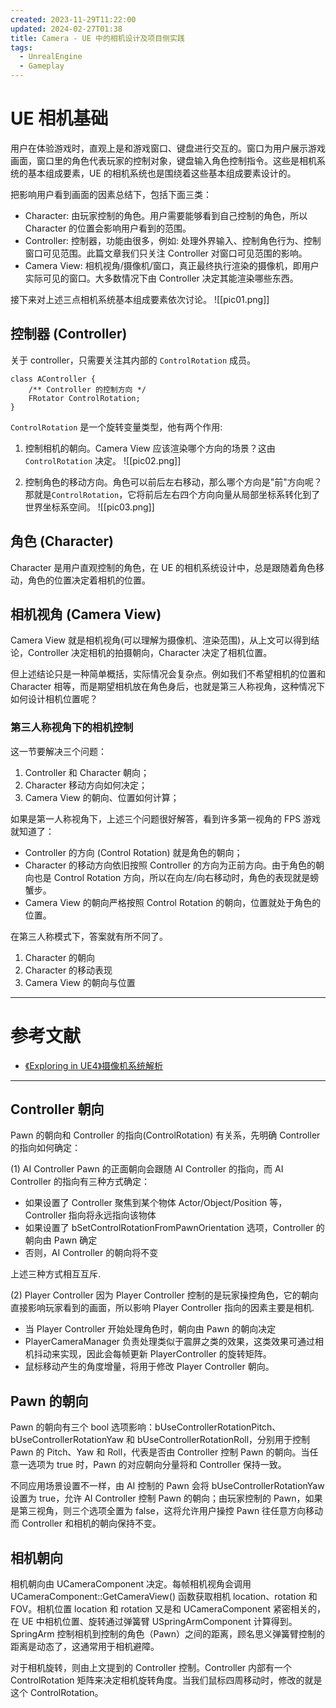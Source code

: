 ```yaml
---
created: 2023-11-29T11:22:00
updated: 2024-02-27T01:38
title: Camera - UE 中的相机设计及项目侧实践
tags:
  - UnrealEngine
  - Gameplay
---
```

# UE 相机基础

用户在体验游戏时，直观上是和游戏窗口、键盘进行交互的。窗口为用户展示游戏画面，窗口里的角色代表玩家的控制对象，键盘输入角色控制指令。这些是相机系统的基本组成要素，UE 的相机系统也是围绕着这些基本组成要素设计的。

把影响用户看到画面的因素总结下，包括下面三类：

* Character: 由玩家控制的角色。用户需要能够看到自己控制的角色，所以 Character 的位置会影响用户看到的范围。
* Controller: 控制器，功能由很多，例如: 处理外界输入、控制角色行为、控制窗口可见范围。此篇文章我们只关注 Controller 对窗口可见范围的影响。
* Camera View: 相机视角/摄像机/窗口，真正最终执行渲染的摄像机，即用户实际可见的窗口。大多数情况下由 Controller 决定其能渲染哪些东西。

接下来对上述三点相机系统基本组成要素依次讨论。
![[pic01.png]]
## 控制器 (Controller)

关于 controller，只需要关注其内部的 `ControlRotation` 成员。
```
class AController {
    /** Controller 的控制方向 */
    FRotator ControlRotation;
}
```

`ControlRotation` 是一个旋转变量类型，他有两个作用:
1. 控制相机的朝向。Camera View 应该渲染哪个方向的场景？这由 `ControlRotation` 决定。
![[pic02.png]]

2. 控制角色的移动方向。角色可以前后左右移动，那么哪个方向是"前"方向呢？那就是`ControlRotation`，它将前后左右四个方向向量从局部坐标系转化到了世界坐标系空间。
![[pic03.png]]
## 角色 (Character)

Character 是用户直观控制的角色，在 UE 的相机系统设计中，总是跟随着角色移动，角色的位置决定着相机的位置。

## 相机视角 (Camera View)
Camera View 就是相机视角(可以理解为摄像机、渲染范围)，从上文可以得到结论，Controller 决定相机的拍摄朝向，Character 决定了相机位置。

但上述结论只是一种简单概括，实际情况会复杂点。例如我们不希望相机的位置和 Character 相等，而是期望相机放在角色身后，也就是第三人称视角，这种情况下如何设计相机位置呢？

### 第三人称视角下的相机控制

这一节要解决三个问题：
1. Controller 和 Character 朝向；
2. Character 移动方向如何决定；
3. Camera View 的朝向、位置如何计算；

如果是第一人称视角下，上述三个问题很好解答，看到许多第一视角的 FPS 游戏就知道了：
* Controller 的方向 (Control Rotation) 就是角色的朝向；
* Character 的移动方向依旧按照 Controller 的方向为正前方向。由于角色的朝向也是 Control Rotation 方向，所以在向左/向右移动时，角色的表现就是螃蟹步。
* Camera View 的朝向严格按照 Control Rotation 的朝向，位置就处于角色的位置。

在第三人称模式下，答案就有所不同了。

1. Character 的朝向
2. Character 的移动表现
3. Camera View 的朝向与位置

---

# 参考文献
- [《Exploring in UE4》摄像机系统解析](https://zhuanlan.zhihu.com/p/34897458)
---

## Controller 朝向
Pawn 的朝向和 Controller 的指向(ControlRotation) 有关系，先明确 Controller 的指向如何确定：

(1) AI Controller
Pawn 的正面朝向会跟随 AI Controller 的指向，而 AI Controller 的指向有三种方式确定：
* 如果设置了 Controller 聚焦到某个物体 Actor/Object/Position 等，Controller 指向将永远指向该物体
* 如果设置了 bSetControlRotationFromPawnOrientation 选项，Controller 的朝向由 Pawn 确定
* 否则，AI Controller 的朝向将不变

上述三种方式相互互斥.

(2) Player Controller
因为 Player Controller 控制的是玩家操控角色，它的朝向直接影响玩家看到的画面，所以影响 Player Controller 指向的因素主要是相机.
* 当 Player Controller 开始处理角色时，朝向由 Pawn 的朝向决定
* PlayerCameraManager 负责处理类似于震屏之类的效果，这类效果可通过相机抖动来实现，因此会每帧更新 PlayerController 的旋转矩阵。
* 鼠标移动产生的角度增量，将用于修改 Player Controller 朝向。

## Pawn 的朝向
Pawn 的朝向有三个 bool 选项影响：bUseControllerRotationPitch、bUseControllerRotationYaw 和 bUseControllerRotationRoll，分别用于控制 Pawn 的 Pitch、Yaw 和 Roll，代表是否由 Controller 控制 Pawn 的朝向。当任意一选项为 true 时，Pawn 的对应朝向分量将和 Controller 保持一致。

不同应用场景设置不一样，由 AI 控制的 Pawn 会将 bUseControllerRotationYaw 设置为 true，允许 AI Controller 控制 Pawn 的朝向；由玩家控制的 Pawn，如果是第三视角，则三个选项全置为 false，这将允许用户操控 Pawn 往任意方向移动而 Controller 和相机的朝向保持不变。

## 相机朝向

相机朝向由 UCameraComponent 决定。每帧相机视角会调用 UCameraComponent::GetCameraView() 函数获取相机 location、rotation 和 FOV。相机位置 location 和 rotation 又是和 UCameraComponent 紧密相关的，在 UE 中相机位置、旋转通过弹簧臂 USpringArmComponent 计算得到。SpringArm 控制相机到控制的角色（Pawn）之间的距离，顾名思义弹簧臂控制的距离是动态了，这通常用于相机避障。

对于相机旋转，则由上文提到的 Controller 控制。Controller 内部有一个 ControlRotation 矩阵来决定相机旋转角度。当我们鼠标四周移动时，修改的就是这个 ControlRotation。
